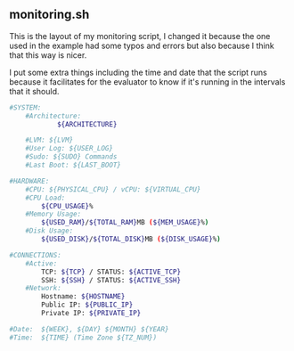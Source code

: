 ## monitoring.sh

This is the layout of my monitoring script, I changed it because the one used in the example had some typos and errors but also because I think that this way is nicer.

I put some extra things including the time and date that the script runs because it facilitates for the evaluator to know if it's running in the intervals that it should.

```bash
#SYSTEM:
	#Architecture:
			${ARCHITECTURE}

	#LVM: ${LVM}
	#User Log: ${USER_LOG}
	#Sudo: ${SUDO} Commands
	#Last Boot: ${LAST_BOOT}

#HARDWARE:
	#CPU: ${PHYSICAL_CPU} / vCPU: ${VIRTUAL_CPU}
	#CPU Load:
		${CPU_USAGE}%
	#Memory Usage:
		${USED_RAM}/${TOTAL_RAM}MB (${MEM_USAGE}%)
	#Disk Usage:
		${USED_DISK}/${TOTAL_DISK}MB (${DISK_USAGE}%)

#CONNECTIONS:
	#Active:
		TCP: ${TCP} / STATUS: ${ACTIVE_TCP}
		SSH: ${SSH} / STATUS: ${ACTIVE_SSH}
	#Network:
		Hostname: ${HOSTNAME}
		Public IP: ${PUBLIC_IP}
		Private IP: ${PRIVATE_IP}

#Date:	${WEEK}, ${DAY} ${MONTH} ${YEAR}
#Time:	${TIME} (Time Zone ${TZ_NUM})
```
